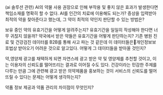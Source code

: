 (ai 솔루션 관련) AI의 약물 사용 권장으로 인해 부작용 및 좋지 않은 효과가 발생한다면 책임소재를 명확히 할 수 없다. AI를 인간의 치료에 이용해도 되는가? 
증상을 입력받아 최적의 약을 찾아준다고 했는데, 그 약이 최적의 약인지 판단할 수 있는 방법은?



보유 중인 약의 유효기간을 어떻게 알려주는지? 유효기간을 일일히 작성해야 한다면 너무 귀찮지 않을까?
약국에서 받은 약들은 유효기간을 어떻게 판단하는지?
기존 병원 진료 및 건강검진 데이터를 B2B를 통해 사고 파는 것 같은데 이 데이터들은개인정보보호법상 받아오기 어려운 것으로 알고있다. 어떻게 그 데이터들을 받아올 것인지?

약,영양제 광고를 채택하게 되면 자연스레 광고 받은 약 및 영양제를 추천할 것이고, 이는 이용자의 신뢰도를 떨어뜨리는 결과로 이어질 수도 있다. 건강이라는 민감한 주제를 다루는 만큼 그에 관련해 광고 받은 의약제품을 홍보하는 것이 서비스의 신뢰도를 떨어뜨릴 수 있다는 문제는 어떻게 생각하는지?

약품 정보 제공과 약품 관리의 차이점이 무엇인지?